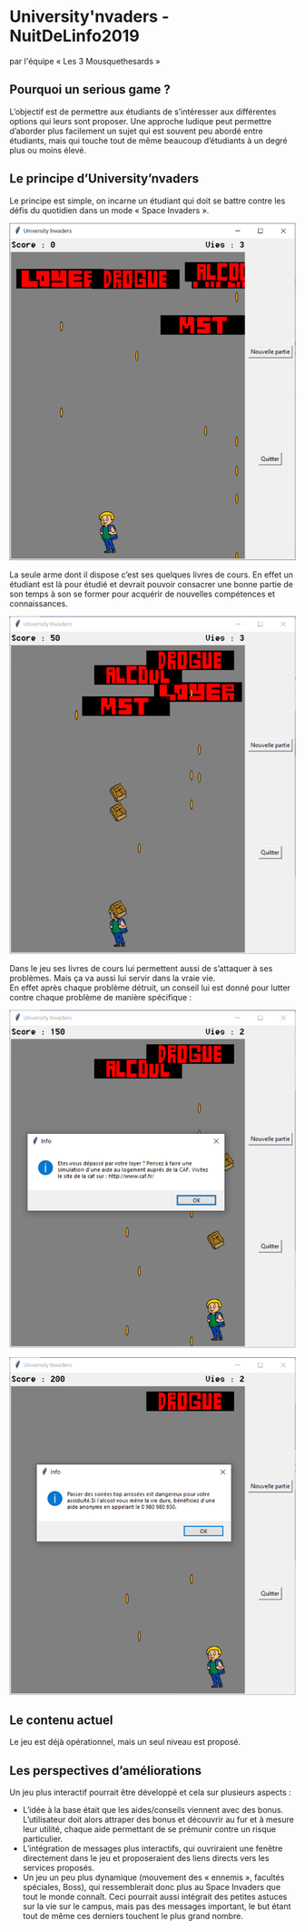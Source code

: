 University'nvaders - NuitDeLinfo2019
========================
par l'équipe « Les 3 Mousquethesards »

Pourquoi un serious game ?
-------------------
L’objectif est de permettre aux étudiants de s’intéresser aux différentes options qui leurs sont proposer. Une approche ludique peut permettre d’aborder plus facilement un sujet qui est souvent peu abordé entre étudiants, mais qui touche tout de même beaucoup d’étudiants à un degré plus ou moins élevé.


Le principe d’University’nvaders
-----------------------------
Le principe est simple, on incarne un étudiant qui doit se battre contre les défis du quotidien dans un mode « Space Invaders ».

![im1](https://github.com/MounirB/NuitDeLinfo2019/blob/master/img/im1.png) 

La seule arme dont il dispose c’est ses quelques livres de cours. En effet un étudiant est là pour étudié et devrait pouvoir consacrer une bonne partie de son temps à son se former pour acquérir de nouvelles compétences et connaissances.


![im2](https://github.com/MounirB/NuitDeLinfo2019/blob/master/img/im2.png) 

Dans le jeu ses livres de cours lui permettent aussi de s’attaquer à ses problèmes. Mais ça va aussi lui servir dans la vraie vie.  
En effet après chaque problème détruit, un conseil lui est donné pour lutter contre chaque problème de manière spécifique :

![im3](https://github.com/MounirB/NuitDeLinfo2019/blob/master/img/im3.png) 

![im4](https://github.com/MounirB/NuitDeLinfo2019/blob/master/img/im4.png) 

Le contenu actuel
-----------------------------
Le jeu est déjà opérationnel, mais un seul niveau est proposé. 

Les perspectives d’améliorations
-----------------------------
Un jeu plus interactif pourrait être développé et cela sur plusieurs aspects :
* L’idée à la base était que les aides/conseils viennent avec des bonus. L’utilisateur doit alors attraper des bonus et découvrir au fur et à mesure leur utilité, chaque aide permettant de se prémunir contre un risque particulier.
* L’intégration de messages plus interactifs, qui ouvriraient une fenêtre directement dans le jeu et proposeraient des liens directs vers les services proposés. 
* Un jeu un peu plus dynamique (mouvement des « ennemis », facultés spéciales, Boss), qui ressemblerait donc plus au Space Invaders que tout le monde connaît. Ceci pourrait aussi intégrait des petites astuces sur la vie sur le campus, mais pas des messages important, le but étant tout de même ces derniers touchent le plus grand nombre.
